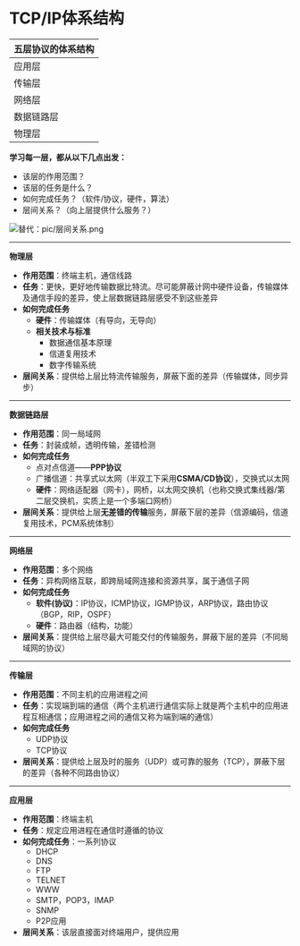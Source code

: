 # TCP/IP体系结构

|五层协议的体系结构|
|--|
|应用层|
|传输层|
|网络层|
|数据链路层|
|物理层|

**学习每一层，都从以下几点出发：**
* 该层的作用范围？
* 该层的任务是什么？
* 如何完成任务？（软件/协议，硬件，算法）
* 层间关系？（向上层提供什么服务？）

![替代：pic/层间关系.png](https://image.itbaima.net/images/253/image-20230610226504960.png)

***
**物理层**
* **作用范围**：终端主机，通信线路
* **任务**：更快，更好地传输数据比特流。尽可能屏蔽计网中硬件设备，传输媒体及通信手段的差异，使上层数据链路层感受不到这些差异
* **如何完成任务**
  * **硬件**：传输媒体（有导向，无导向）
  * **相关技术与标准**
     * 数据通信基本原理
     * 信道复用技术
     * 数字传输系统
* **层间关系**：提供给上层比特流传输服务，屏蔽下面的差异（传输媒体，同步异步）

***

**数据链路层**
* **作用范围**：同一局域网
* **任务**：封装成帧，透明传输，差错检测
* **如何完成任务**
  * 点对点信道——**PPP协议**
  * 广播信道：共享式以太网（半双工下采用**CSMA/CD协议**），交换式以太网
  * **硬件**：网络适配器（网卡），网桥，以太网交换机（也称交换式集线器/第二层交换机，实质上是一个多端口网桥）
* **层间关系**：提供给上层**无差错的传输**服务，屏蔽下层的差异（信源编码，信道复用技术，PCM系统体制）
  
***

**网络层**
* **作用范围**：多个网络
* **任务**：异构网络互联，即跨局域网连接和资源共享，属于通信子网
* **如何完成任务**
  * **软件(协议)**：IP协议，ICMP协议，IGMP协议，ARP协议，路由协议（BGP，RIP，OSPF）
  * **硬件**：路由器（结构，功能）
* **层间关系**：提供给上层尽最大可能交付的传输服务，屏蔽下层的差异（不同局域网的协议）

***

**传输层**
* **作用范围**：不同主机的应用进程之间
* **任务**：实现端到端的通信（两个主机进行通信实际上就是两个主机中的应用进程互相通信；应用进程之间的通信又称为端到端的通信）
* **如何完成任务**
  * UDP协议
  * TCP协议
* **层间关系**：提供给上层及时的服务（UDP）或可靠的服务（TCP），屏蔽下层的差异（各种不同路由协议）

***

**应用层**
* **作用范围**：终端主机
* **任务**：规定应用进程在通信时遵循的协议
* **如何完成任务**：一系列协议
  * DHCP
  * DNS
  * FTP
  * TELNET
  * WWW
  * SMTP，POP3，IMAP
  * SNMP
  * P2P应用
* **层间关系**：该层直接面对终端用户，提供应用

